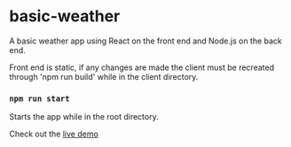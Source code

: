 # basic-weather
A basic weather app using React on the front end and Node.js on the back end.

Front end is static, if any changes are made the client must be recreated through 'npm run build' while in the client directory.

### `npm run start`
Starts the app while in the root directory.

Check out the [live demo](https://alexs-basic-weather-app.herokuapp.com)
